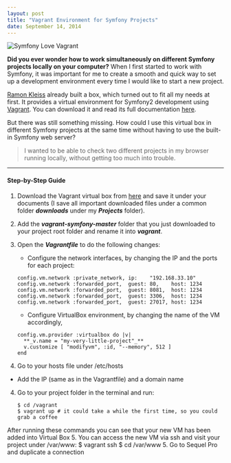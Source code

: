 ```yaml
---
layout: post
title: "Vagrant Environment for Symfony Projects"
date: September 14, 2014
---
```


![Symfony Love Vagrant](http://miriamtocino.github.io/images/symfony-love-vagrant.svg)

**Did you ever wonder how to work simultaneously on different Symfony projects locally on your computer?** When I first started to work with Symfony, it was important for me to create a smooth and quick way to set up a development environment every time I would like to start a new project.

[Ramon Kleiss](https://twitter.com/kleiram) already built a box, which turned out to fit all my needs at first. It provides a virtual environment for Symfony2 development using [Vagrant](https://www.vagrantup.com/). You can download it and read its full documentation [here](https://github.com/kleiram/vagrant-symfony).

But there was still something missing. How could I use this virtual box in different Symfony projects at the same time without having to use the built-in Symfony web server?

> I wanted to be able to check two different projects in my browser running locally, without getting too much into trouble.

- - -

#### Step-by-Step Guide

1. Download the Vagrant virtual box from [here](https://github.com/kleiram/vagrant-symfony) and save it under your documents (I save all important downloaded files under a common folder **_downloads_** under my **_Projects_** folder).
2. Add the **_vagrant-symfony-master_** folder that you just downloaded to your project root folder and rename it into **_vagrant_**.
2. Open the **_Vagrantfile_** to do the following changes:
    * Configure the network interfaces, by changing the IP and the ports for each project:

    ```
    config.vm.network :private_network, ip:    "192.168.33.10"
    config.vm.network :forwarded_port,  guest: 80,    host: 1234
    config.vm.network :forwarded_port,  guest: 8081,  host: 1234
    config.vm.network :forwarded_port,  guest: 3306,  host: 1234
    config.vm.network :forwarded_port,  guest: 27017, host: 1234
    ```

    * Configure VirtualBox environment, by changing the name of the VM accordingly,

    ```
    config.vm.provider :virtualbox do |v|
      **_v.name = "my-very-little-project"_**
      v.customize [ "modifyvm", :id, "--memory", 512 ]
    end
    ```

3. Go to your hosts file under /etc/hosts
  - Add the IP (same as in the Vagrantfile) and a domain name
4. Go to your project folder in the terminal and run:

    ```
    $ cd /vagrant
    $ vagrant up # it could take a while the first time, so you could grab a coffee
    ```

  After running these commands you can see that your new VM has been added into Virtual Box
5. You can access the new VM via ssh and visit your project under /var/www:
  $ vagrant ssh
  $ cd /var/www
5. Go to Sequel Pro and duplicate a connection